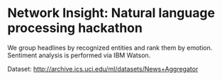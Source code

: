 # Network Insight: Natural language processing hackathon
We group headlines by recognized entities and rank them by emotion. Sentiment analysis is performed via IBM Watson.

Dataset: http://archive.ics.uci.edu/ml/datasets/News+Aggregator
